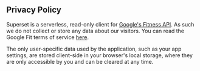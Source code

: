 ## Privacy Policy

Superset is a serverless, read-only client for [Google's Fitness API](https://developers.google.com/fit/). As such we do not collect or store any data about our visitors. You can read the Google Fit terms of service [here](https://www.google.com/intl/zh_TW/fit/tos.html).

The only user-specific data used by the application, such as your app settings, are stored client-side in your browser's local storage, where they are only accessible by you and can be cleared at any time.
